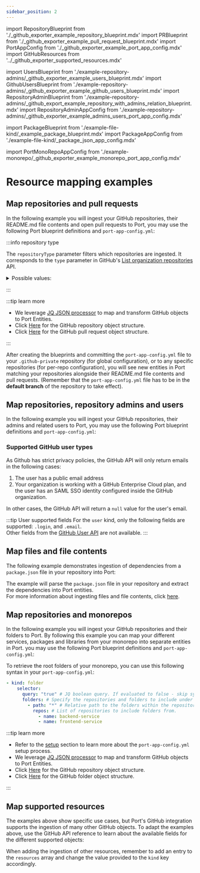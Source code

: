 ```yaml
---
sidebar_position: 2
---
```


import RepositoryBlueprint from './\_github_exporter_example_repository_blueprint.mdx'
import PRBlueprint from './\_github_exporter_example_pull_request_blueprint.mdx'
import PortAppConfig from './\_github_exporter_example_port_app_config.mdx'
import GitHubResources from '../\_github_exporter_supported_resources.mdx'

import UsersBlueprint from './example-repository-admins/\_github_exporter_example_users_blueprint.mdx'
import GithubUsersBlueprint from './example-repository-admins/\_github_exporter_example_github_users_blueprint.mdx'
import RepositoryAdminBlueprint from './example-repository-admins/\_github_export_example_repository_with_admins_relation_blueprint.mdx'
import RepositoryAdminAppConfig from './example-repository-admins/\_github_exporter_example_admins_users_port_app_config.mdx'

import PackageBlueprint from './example-file-kind/\_example_package_blueprint.mdx'
import PackageAppConfig from './example-file-kind/\_package_json_app_config.mdx'

import PortMonoRepoAppConfig from './example-monorepo/\_github_exporter_example_monorepo_port_app_config.mdx'

# Resource mapping examples


## Map repositories and pull requests

In the following example you will ingest your GitHub repositories, their README.md file contents and open pull requests to Port, you may use the following Port blueprint definitions and `port-app-config.yml`:

<RepositoryBlueprint/>

<PRBlueprint/>

:::info repository type

The `repositoryType` parameter filters which repositories are ingested. It corresponds to the `type` parameter in GitHub's [List organization repositories](https://docs.github.com/en/rest/repos/repos?apiVersion=2022-11-28#list-organization-repositories) API.

<details>
<summary>Possible values:</summary>

*   `all` (default): All repositories accessible to the provided token.
*   `public`: Public repositories.
*   `private`: Private repositories.
*   `forks`: Only forked repositories.
*   `sources`: Only non-forked repositories.
*   `member`: Repositories where the user is a member.
</details>

:::

<PortAppConfig/>

:::tip learn more

- We leverage [JQ JSON processor](https://stedolan.github.io/jq/manual/) to map and transform GitHub objects to Port Entities.
- Click [Here](https://docs.github.com/en/rest/repos/repos#get-a-repository) for the GitHub repository object structure.
- Click [Here](https://docs.github.com/en/rest/pulls/pulls#get-a-pull-request) for the GitHub pull request object structure.

:::

After creating the blueprints and committing the `port-app-config.yml` file to your `.github-private` repository (for global configuration), or to any specific repositories (for per-repo configuration), you will see new entities in Port matching your repositories alongside their README.md file contents and pull requests. (Remember that the `port-app-config.yml` file has to be in the **default branch** of the repository to take effect).

## Map repositories, repository admins and users

In the following example you will ingest your GitHub repositories, their admins and related users to Port, you may use the following Port blueprint definitions and `port-app-config.yml`:

<RepositoryAdminBlueprint/>

<GithubUsersBlueprint/>

<UsersBlueprint/>

<RepositoryAdminAppConfig/>

 <h3>Supported GitHub user types</h3>

As Github has strict privacy policies, the GitHub API will only return emails in the following cases:  

1. The user has a public email address
2. Your organization is working with a GitHub Enterprise Cloud plan, and the user has an SAML SSO identity configured inside the GitHub organization.

In other cases, the GitHub API will return a `null` value for the user's email.

:::tip User supported fields 
For the `user` kind, only the following fields are supported: `.login`, and `.email`.  
Other fields from the [GitHub User API](https://docs.github.com/en/rest/users/users#get-a-user) are not available.
:::

## Map files and file contents

The following example demonstrates ingestion of dependencies from a `package.json` file in your repository into Port: 

<PackageBlueprint />
<PackageAppConfig />

The example will parse the `package.json` file in your repository and extract the dependencies into Port entities.  
For more information about ingesting files and file contents, click [here](/build-your-software-catalog/sync-data-to-catalog/git/github-ocean/#ingest-files-from-your-repositories).

## Map repositories and monorepos

In the following example you will ingest your GitHub repositories and their folders to Port. By following this example you can map your different services, packages and libraries from your monorepo into separate entities in Port. you may use the following Port blueprint definitions and `port-app-config.yml`:

<RepositoryBlueprint/>

<PortMonoRepoAppConfig/>


To retrieve the root folders of your monorepo, you can use this following syntax in your `port-app-config.yml`:

```yaml
- kind: folder
    selector:
      query: "true" # JQ boolean query. If evaluated to false - skip syncing the object.
      folders: # Specify the repositories and folders to include under this relative path.
        - path: "*" # Relative path to the folders within the repositories.
          repos: # List of repositories to include folders from.
            - name: backend-service
            - name: frontend-service
```


:::tip learn more

- Refer to the [setup](/build-your-software-catalog/sync-data-to-catalog/git/github/github.md#setup) section to learn more about the `port-app-config.yml` setup process.
- We leverage [JQ JSON processor](https://stedolan.github.io/jq/manual/) to map and transform GitHub objects to Port Entities.
- Click [Here](https://docs.github.com/en/rest/repos/repos#get-a-repository) for the GitHub repository object structure.
- Click [Here](https://docs.github.com/en/rest/git/trees#get-a-tree) for the GitHub folder object structure.

:::


## Map supported resources

The examples above show specific use cases, but Port's GitHub integration supports the ingestion of many other GitHub objects.
To adapt the examples above, use the GitHub API reference to learn about the available fields for the different supported objects:

<GitHubResources/>

When adding the ingestion of other resources, remember to add an entry to the `resources` array and change the value provided to the `kind` key accordingly.
